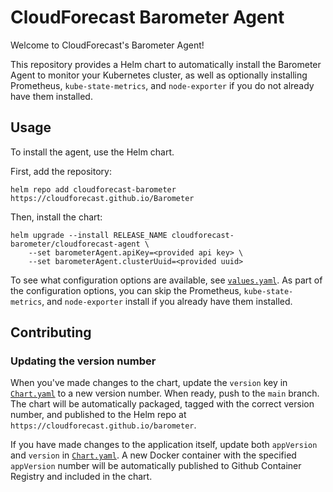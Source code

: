 CloudForecast Barometer Agent
==========

Welcome to CloudForecast's Barometer Agent! 

This repository provides a Helm chart to automatically install the Barometer Agent to 
monitor your Kubernetes cluster, as well as optionally installing Prometheus, `kube-state-metrics`,
and `node-exporter` if you do not already have them installed.

## Usage

To install the agent, use the Helm chart.

First, add the repository:

    helm repo add cloudforecast-barometer https://cloudforecast.github.io/Barometer

Then, install the chart:

    helm upgrade --install RELEASE_NAME cloudforecast-barometer/cloudforecast-agent \
        --set barometerAgent.apiKey=<provided api key> \
        --set barometerAgent.clusterUuid=<provided uuid>

To see what configuration options are available, see [`values.yaml`](charts/cloudforecast-agent/values.yaml). As part of the configuration options, you can skip the Prometheus, `kube-state-metrics`, and `node-exporter` install if you already have them installed.

## Contributing

### Updating the version number

When you've made changes to the chart, update the `version` key in 
[`Chart.yaml`](charts/cloudforecast-agent/Chart.yaml) to a new version number. When
ready, push to the `main` branch. The chart will be automatically packaged,
tagged with the correct version number, and published to the Helm repo at
`https://cloudforecast.github.io/barometer`.

If you have made changes to the application itself, update both `appVersion`
and `version` in [`Chart.yaml`](charts/cloudforecast-agent/Chart.yaml). 
A new Docker container with the specified `appVersion` number will be automatically published to
Github Container Registry and included in the chart.
